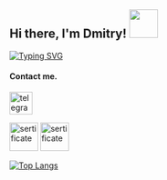 ## Hi there, I'm Dmitry! <img src="https://github.com/blackcater/blackcater/raw/main/images/Hi.gif" width="50" height="50"/>

[![Typing SVG](https://readme-typing-svg.herokuapp.com?color=000000&lines=Python+-+developer)](https://git.io/typing-svg)
#### Contact me.
<a href="http://t.me/DmitryZdor" rel="nofollow"><img src="https://camo.githubusercontent.com/35650e49d3cc754ccc618cf7731d3d1a2c701d6cfd69ce9f22b0f7779c0f3204/68747470733a2f2f63646e2e6a7364656c6976722e6e65742f6e706d2f73696d706c652d69636f6e7340332e302e312f69636f6e732f74656c656772616d2e737667" alt="telegram" height="40" data-canonical-src="https://cdn.jsdelivr.net/npm/simple-icons@3.0.1/icons/telegram.svg" style="max-width: 100%;"></a>

<a href="https://stepik.org/cert/1671950" rel="nofollow"><img src="https://stepik.org/media/cache/images/courses/58852/cover_QYnvwho/c4fdb0c8ed0e757ca3c6d54a83d329d7.png" alt="sertificate" height="50"></a>     <a href="https://stepik.org/cert/1780029" rel="nofollow"><img src="https://stepik.org/media/cache/images/courses/63054/cover_foIuz1t/6bc976a3abd69e9e3e5163a5973a8ccf.jpg" alt="sertificate" height="50"> </a>
  
  
[![Top Langs](https://github-readme-stats.vercel.app/api/top-langs/?username=DmitryZdor&layout=compact)](https://github.com/DmitryZdor/github-readme-stats)



<!--
**DmitryZdor/DmitryZdor** is a ✨ _special_ ✨ repository because its `README.md` (this file) appears on your GitHub profile.

Here are some ideas to get you started:

- 🔭 I’m currently working on ...
- 🌱 I’m currently learning ...
- 👯 I’m looking to collaborate on ...
- 🤔 I’m looking for help with ...
- 💬 Ask me about ...
- 📫 How to reach me: ...
- 😄 Pronouns: ...
- ⚡ Fun fact: ...
-->
